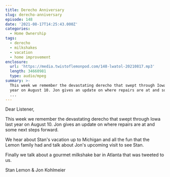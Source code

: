 ```yaml
---
title: Derecho Anniversary
slug: derecho-anniversary
episode: 148
date: '2021-08-17T14:25:43.000Z'
categories:
  - Home Ownership
tags:
  - derecho
  - milkshakes
  - vacation
  - home improvement
enclosure:
  url: 'https://media.twistoflemonpod.com/148-lwatol-20210817.mp3'
  length: 34660981
  type: audio/mpeg
summary: >-
  This week we remember the devastating derecho that swept through Iowa last
  year on August 10. Jon gives an update on where repairs are at and some next
  ...
---
```


Dear Listener,

This week we remember the devastating derecho that swept through Iowa last year on August 10. Jon gives an update on where repairs are at and some next steps forward.

We hear about Stan's vacation up to Michigan and all the fun that the Lemon family had and talk about Jon's upcoming visit to see Stan.

Finally we talk about a gourmet milkshake bar in Atlanta that was tweeted to us.

Stan Lemon & Jon Kohlmeier
